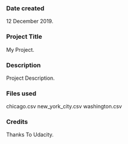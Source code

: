 ### Date created
12 December 2019.

### Project Title
My Project.

### Description
Project Description.

### Files used
chicago.csv
new_york_city.csv
washington.csv

### Credits
Thanks To Udacity.
